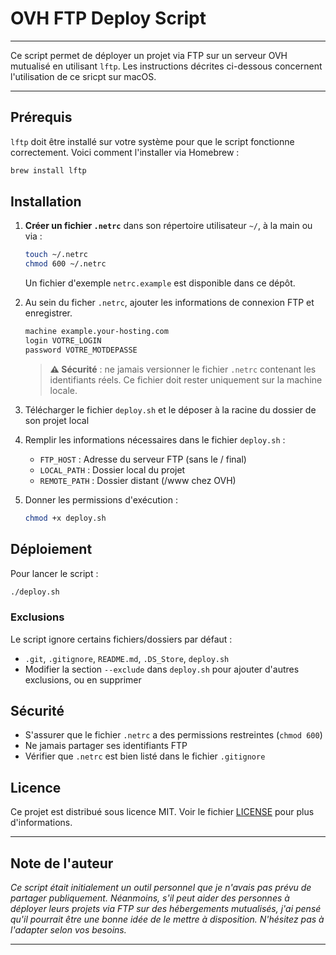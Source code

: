 # OVH FTP Deploy Script

---

Ce script permet de déployer un projet via FTP sur un serveur OVH mutualisé en utilisant `lftp`.
Les instructions décrites ci-dessous concernent l'utilisation de ce sricpt sur macOS.

---

## Prérequis

`lftp` doit être installé sur votre système pour que le script fonctionne correctement. Voici comment l'installer via Homebrew :

```sh
brew install lftp
```

## Installation

1. **Créer un fichier `.netrc`** dans son répertoire utilisateur `~/`, à la main ou via :
   ```sh
   touch ~/.netrc
   chmod 600 ~/.netrc
   ```
   
   Un fichier d'exemple `netrc.example` est disponible dans ce dépôt.

2. Au sein du ficher `.netrc`, ajouter les informations de connexion FTP et enregistrer.
   ```txt
   machine example.your-hosting.com
   login VOTRE_LOGIN
   password VOTRE_MOTDEPASSE
   ```

   > **⚠️ Sécurité** : ne jamais versionner le fichier `.netrc` contenant les identifiants réels. Ce fichier doit rester uniquement sur la machine locale.

3. Télécharger le fichier `deploy.sh` et le déposer à la racine du dossier de son projet local

4. Remplir les informations nécessaires dans le fichier `deploy.sh` : 
   - `FTP_HOST` : Adresse du serveur FTP (sans le / final)
   - `LOCAL_PATH` : Dossier local du projet
   - `REMOTE_PATH` : Dossier distant (/www chez OVH)

5. Donner les permissions d'exécution :
   ```sh
   chmod +x deploy.sh
   ```

## Déploiement

Pour lancer le script :
```sh
./deploy.sh
```

### Exclusions

Le script ignore certains fichiers/dossiers par défaut :

- `.git`, `.gitignore`, `README.md`, `.DS_Store`, `deploy.sh`
- Modifier la section `--exclude` dans `deploy.sh` pour ajouter d'autres exclusions, ou en supprimer

## Sécurité

- S'assurer que le fichier `.netrc` a des permissions restreintes (`chmod 600`)
- Ne jamais partager ses identifiants FTP
- Vérifier que `.netrc` est bien listé dans le fichier `.gitignore`

## Licence

Ce projet est distribué sous licence MIT. Voir le fichier [LICENSE](LICENSE) pour plus d'informations.

---

## Note de l'auteur

*Ce script était initialement un outil personnel que je n'avais pas prévu de partager publiquement. Néanmoins, s'il peut aider des personnes à déployer leurs projets via FTP sur des hébergements mutualisés, j'ai pensé qu'il pourrait être une bonne idée de le mettre à disposition. N'hésitez pas à l'adapter selon vos besoins.*

---